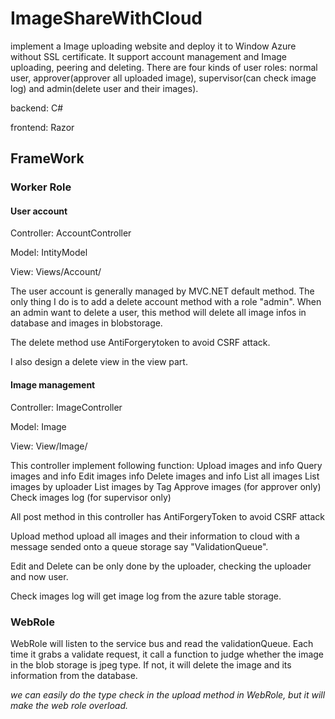 # ImageShareWithCloud
implement a Image uploading website and deploy it to Window Azure without SSL certificate. 
It support account management and Image uploading, peering and deleting.
There are four kinds of user roles: normal user, approver(approver all uploaded image), supervisor(can check image log) and admin(delete user and their images).

backend: C#

frontend: Razor

## FrameWork

### Worker Role

#### User account
Controller: AccountController

Model: IntityModel

View: Views/Account/

The user account is generally managed by MVC.NET default method. The only thing I do is to add a delete account method with a role "admin". When an admin want to delete a user, this method will delete all image infos in database and images in blobstorage.

The delete method use AntiForgerytoken to avoid CSRF attack.  

I also design a delete view in the view part.

#### Image management
Controller: ImageController

Model: Image

View: View/Image/

This controller implement following function:
Upload images and info
Query images and info
Edit images info
Delete images and info
List all images
List images by uploader
List images by Tag
Approve images (for approver only)
Check images log (for supervisor only)

All post method in this controller has AntiForgeryToken to avoid CSRF attack

Upload method upload all images and their information to cloud with a message sended onto a queue storage say "ValidationQueue".

Edit and Delete can be only done by the uploader, checking the uploader and now user.

Check images log will get image log from the azure table storage.

### WebRole

WebRole will listen to the service bus and read the validationQueue. Each time it grabs a validate request, it call a function to judge whether the image in the blob storage is jpeg type. If not, it will delete the image and its information from the database.

*we can easily do the type check in the upload method in WebRole, but it will make the web role overload.*
